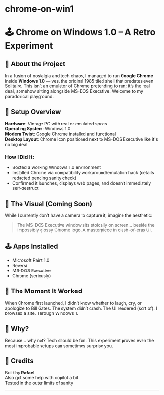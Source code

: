 # chrome-on-win1
# 🕹️ Chrome on Windows 1.0 – A Retro Experiment

## 📖 About the Project
In a fusion of nostalgia and tech chaos, I managed to run **Google Chrome** inside **Windows 1.0** — yes, the original 1985 tiled shell that predates even Solitaire. This isn't an emulator of Chrome pretending to run; it’s the real deal, somehow sitting alongside MS-DOS Executive. Welcome to my paradoxical playground.

## 🧰 Setup Overview

**Hardware**: Vintage PC with real or emulated specs  
**Operating System**: Windows 1.0  
**Modern Twist**: Google Chrome installed and functional  
**Desktop Layout**: Chrome icon positioned next to MS-DOS Executive like it's no big deal

### How I Did It:
- Booted a working Windows 1.0 environment
- Installed Chrome via compatibility workaround/emulation hack (details redacted pending sanity check)
- Confirmed it launches, displays web pages, and doesn't immediately self-destruct

## 📸 The Visual (Coming Soon)
While I currently don’t have a camera to capture it, imagine the aesthetic:
> The MS-DOS Executive window sits stoically on screen... beside the impossibly glossy Chrome logo. A masterpiece in clash-of-eras UI.

## 🕹️ Apps Installed
- Microsoft Paint 1.0
- Reversi
- MS-DOS Executive
- Chrome (seriously)

## 💬 The Moment It Worked
When Chrome first launched, I didn’t know whether to laugh, cry, or apologize to Bill Gates. The system didn’t crash. The UI rendered (sort of). I browsed a site. Through Windows 1.

## 🎯 Why?
Because… why not? Tech should be fun. This experiment proves even the most improbable setups can sometimes surprise you.

## 🧠 Credits
Built by **Rafael**  
Also got some help with copilot a bit  
Tested in the outer limits of sanity

---

